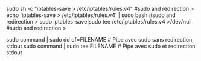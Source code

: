 sudo sh -c "iptables-save > /etc/iptables/rules.v4"   #sudo and redirection >
echo 'iptables-save > /etc/iptables/rules.v4' | sudo bash #sudo and redirection >
sudo iptables-save|sudo tee /etc/iptables/rules.v4 >/dev/null #sudo and redirection >

sudo command | sudo dd of=FILENAME # Pipe avec sudo sans redirection stdout
sudo command | sudo tee FILENAME   # Pipe avec sudo et redirection stdout
